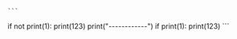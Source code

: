 
    ```
if not print(1):
    print(123) 
print("------------")
if print(1):
    print(123) 
    ```

